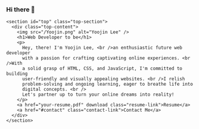 ### Hi there 👋

    <section id="top" class="top-section">
      <div class="top-content">
        <img src="/Yoojin.png" alt="Yoojin Lee" />
        <h1>Web Developer to be</h1>
        <p>
          Hey, there! I'm Yoojin Lee, <br />an enthusiastic future web developer
          with a passion for crafting captivating online experiences. <br />With
          a solid grasp of HTML, CSS, and JavaScript, I'm committed to building
          user-friendly and visually appealing websites. <br />I relish
          problem-solving and ongoing learning, eager to breathe life into
          digital concepts. <br />
          Let's partner up to turn your online dreams into reality!
        </p>
        <a href="your-resume.pdf" download class="resume-link">Resume</a>
        <a href="#contact" class="contact-link">Contact Me</a>
      </div>
    </section>

